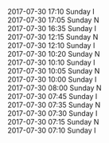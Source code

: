 2017-07-30 17:10 Sunday  I  
2017-07-30 17:05 Sunday  N  
2017-07-30 16:35 Sunday  I  
2017-07-30 12:15 Sunday  N  
2017-07-30 12:10 Sunday  I  
2017-07-30 10:20 Sunday  N  
2017-07-30 10:10 Sunday  I  
2017-07-30 10:05 Sunday  N  
2017-07-30 10:00 Sunday  I  
2017-07-30 08:00 Sunday  N  
2017-07-30 07:45 Sunday  I  
2017-07-30 07:35 Sunday  N  
2017-07-30 07:30 Sunday  I  
2017-07-30 07:15 Sunday  N  
2017-07-30 07:10 Sunday  I  
